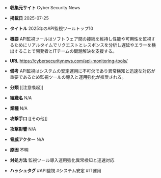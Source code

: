 - **収集元サイト**
Cyber Security News

- **掲載日**
2025-07-25

- **タイトル**
2025年のAPI監視ツールトップ10

- **概要**
API監視ツールはソフトウェア間の接続を維持し性能や可用性を監視するためにリアルタイムでリクエストとレスポンスを分析し遅延やエラーを検出することで開発者とITチームの問題解決を支援する。

- **URL**
https://cybersecuritynews.com/api-monitoring-tools/

- **備考**
API監視はシステムの安定運用に不可欠であり異常検知と迅速な対応が重要であるため監視ツールの導入と運用強化が推奨される。

- **分類**
[[注意喚起]]

- **組織名**
N/A

- **業種**
N/A

- **攻撃手口**
[[その他]]

- **攻撃影響**
N/A

- **脅威アクター**
N/A

- **原因**
不明

- **対処方法**
監視ツール導入運用強化異常検知と迅速対応

- **ハッシュタグ**
#API監視 #システム安定 #IT運用
